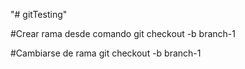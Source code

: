 "# gitTesting" 

#Crear rama desde comando
git checkout -b branch-1

#Cambiarse de rama
git checkout -b branch-1


